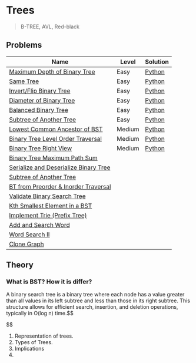 # Trees

>B-TREE, AVL, Red-black

## Problems$$  $$

| Name                                                                                                                             | Level  | Solution           |
| -------------------------------------------------------------------------------------------------------------------------------- | ------ | ------------------ |
| [Maximum Depth of Binary Tree](https://leetcode.com/problems/maximum-depth-of-binary-tree/)                                      | Easy   | [Python](./104.py) |
| [Same Tree](https://leetcode.com/problems/same-tree/)                                                                            | Easy   | [Python](./100.py) |
| [Invert/Flip Binary Tree](https://leetcode.com/problems/invert-binary-tree/)                                                     | Easy   | [Python](./226.py) |
| [Diameter of Binary Tree](https://leetcode.com/problems/diameter-of-binary-tree/)                                                | Easy   | [Python](./543.py) |
| [Balanced Binary Tree](https://leetcode.com/problems/balanced-binary-tree/description/)                                          | Easy   | [Python](./110.py) |
| [Subtree of Another Tree](https://leetcode.com/problems/subtree-of-another-tree/submissions/)                                    | Easy   | [Python](./572.py) |
| [Lowest Common Ancestor of BST](https://leetcode.com/problems/lowest-common-ancestor-of-a-binary-search-tree/)                   | Medium | [Python](./235.py) |
| [Binary Tree Level Order Traversal](https://leetcode.com/problems/binary-tree-level-order-traversal/)                            | Medium | [Python](./102.py) |
| [Binary Tree Right View](https://leetcode.com/problems/binary-tree-right-side-view/)                                             | Medium | [Python](./199.py) |
| [Binary Tree Maximum Path Sum](https://leetcode.com/problems/binary-tree-maximum-path-sum/)                                      |        |                    |
| [Serialize and Deserialize Binary Tree](https://leetcode.com/problems/serialize-and-deserialize-binary-tree/)                    |        |                    |
| [Subtree of Another Tree](https://leetcode.com/problems/subtree-of-another-tree/)                                                |        |                    |
| [BT from Preorder & Inorder Traversal](https://leetcode.com/problems/construct-binary-tree-from-preorder-and-inorder-traversal/) |        |                    |
| [Validate Binary Search Tree](https://leetcode.com/problems/validate-binary-search-tree/)                                        |        |                    |
| [Kth Smallest Element in a BST](https://leetcode.com/problems/kth-smallest-element-in-a-bst/)                                    |        |                    |
| [Implement Trie (Prefix Tree)](https://leetcode.com/problems/implement-trie-prefix-tree/)                                        |        |                    |
| [Add and Search Word](https://leetcode.com/problems/add-and-search-word-data-structure-design/)                                  |        |                    |
| [Word Search II](https://leetcode.com/problems/word-search-ii/)                                                                  |        |                    |
| [Clone Graph](https://leetcode.com/problems/clone-graph/)                                                                        |        |                    |


## Theory


### What is BST? How it is differ?

A binary search tree is a binary tree where each node has a value greater than all values in its left subtree and less than those in its right subtree. This structure allows for efficient search, insertion, and deletion operations, typically in O(log n) time.$$

$$


1. Representation of trees.
2. Types of Trees.
3. Implications
4. 